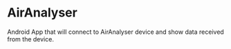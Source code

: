 # AirAnalyser
Android App that will connect to AirAnalyser device and show data received from the device. 
